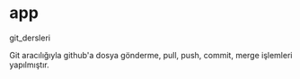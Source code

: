 # app
git_dersleri


Git aracılığıyla github'a dosya gönderme, pull, push, commit, merge 
işlemleri yapılmıştır.
